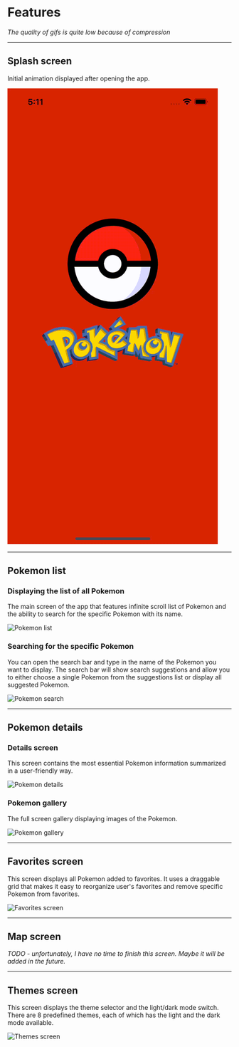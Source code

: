 # Features

*The quality of gifs is quite low because of compression*

---

## Splash screen
Initial animation displayed after opening the app.

![Splash screen](./gifs/splash-screen.gif)

---

## Pokemon list
### Displaying the list of all Pokemon
The main screen of the app that features infinite scroll list of Pokemon and the ability to search for the specific Pokemon with its name.

![Pokemon list](./gifs/pokemon-list.gif)

### Searching for the specific Pokemon
You can open the search bar and type in the name of the Pokemon you want to display. The search bar will show search suggestions and allow you to either choose a single Pokemon from the suggestions list or display all suggested Pokemon.

![Pokemon search](./gifs/pokemon-search.gif)

---

## Pokemon details
### Details screen
This screen contains the most essential Pokemon information summarized in a user-friendly way.

![Pokemon details](./gifs/pokemon-details.gif)

### Pokemon gallery
The full screen gallery displaying images of the Pokemon.

![Pokemon gallery](./gifs/pokemon-gallery.gif)

---

## Favorites screen
This screen displays all Pokemon added to favorites. It uses a draggable grid that makes it easy to reorganize user's favorites and remove specific Pokemon from favorites.

![Favorites screen](./gifs/favorites.gif)

---

## Map screen
*TODO - unfortunately, I have no time to finish this screen. Maybe it will be added in the future.*

---

## Themes screen
This screen displays the theme selector and the light/dark mode switch. There are 8 predefined themes, each of which has the light and the dark mode available.

![Themes screen](./gifs/changing-theme.gif)
